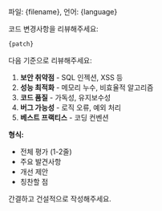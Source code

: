 파일: {filename}, 언어: {language}

코드 변경사항을 리뷰해주세요:
```diff
{patch}
```

다음 기준으로 리뷰해주세요:
1. **보안 취약점** - SQL 인젝션, XSS 등
2. **성능 최적화** - 메모리 누수, 비효율적 알고리즘  
3. **코드 품질** - 가독성, 유지보수성
4. **버그 가능성** - 로직 오류, 예외 처리
5. **베스트 프랙티스** - 코딩 컨벤션

**형식:**
- 전체 평가 (1-2줄)
- 주요 발견사항 
- 개선 제안
- 칭찬할 점

간결하고 건설적으로 작성해주세요.
